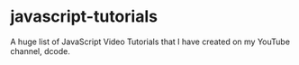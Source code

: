 # javascript-tutorials
A huge list of JavaScript Video Tutorials that I have created on my YouTube channel, dcode.
